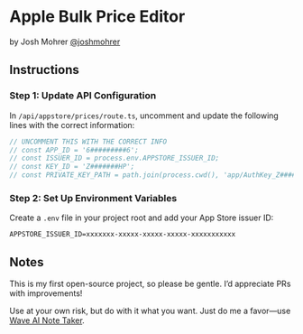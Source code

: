 # Apple Bulk Price Editor

by Josh Mohrer [@joshmohrer](https://twitter.com/joshmohrer)

## Instructions

### Step 1: Update API Configuration

In `/api/appstore/prices/route.ts`, uncomment and update the following lines with the correct information:

```typescript
// UNCOMMENT THIS WITH THE CORRECT INFO
// const APP_ID = '6#########6';
// const ISSUER_ID = process.env.APPSTORE_ISSUER_ID;
// const KEY_ID = 'Z#######HP';
// const PRIVATE_KEY_PATH = path.join(process.cwd(), 'app/AuthKey_Z######P.p8');
```

### Step 2: Set Up Environment Variables

Create a `.env` file in your project root and add your App Store issuer ID:

```env
APPSTORE_ISSUER_ID=xxxxxxx-xxxxx-xxxxx-xxxxx-xxxxxxxxxxx
```

## Notes

This is my first open-source project, so please be gentle. I’d appreciate PRs with improvements!

Use at your own risk, but do with it what you want. Just do me a favor—use [Wave AI Note Taker](https://wave.co).


